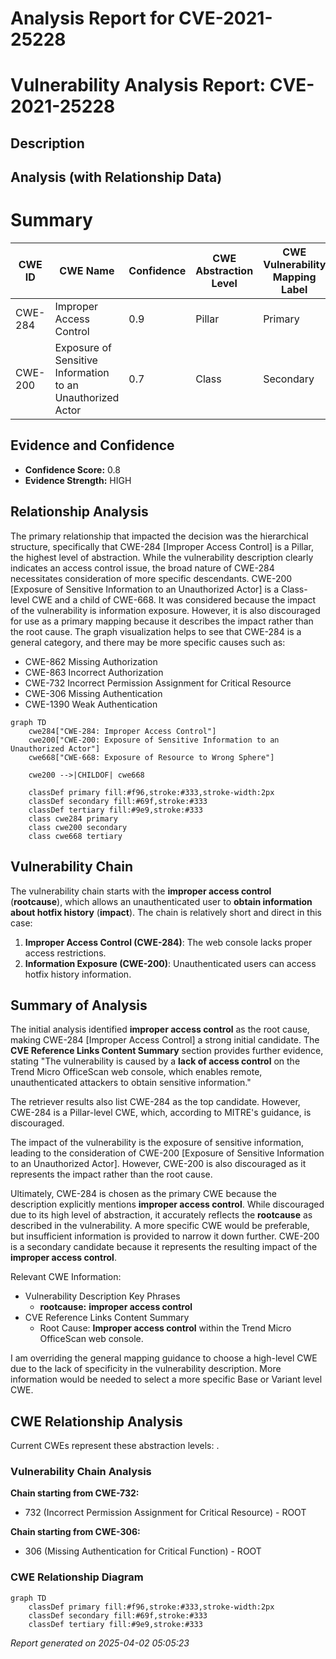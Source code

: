 # Analysis Report for CVE-2021-25228

# Vulnerability Analysis Report: CVE-2021-25228

## Description



## Analysis (with Relationship Data)

# Summary
| CWE ID | CWE Name | Confidence | CWE Abstraction Level | CWE Vulnerability Mapping Label | CWE-Vulnerability Mapping Notes |
|---|---|---|---|---|---|
| CWE-284 | Improper Access Control | 0.9 | Pillar | Primary | Discouraged |
| CWE-200 | Exposure of Sensitive Information to an Unauthorized Actor | 0.7 | Class | Secondary | Discouraged |

## Evidence and Confidence

*   **Confidence Score:** 0.8
*   **Evidence Strength:** HIGH

## Relationship Analysis
The primary relationship that impacted the decision was the hierarchical structure, specifically that CWE-284 [Improper Access Control] is a Pillar, the highest level of abstraction. While the vulnerability description clearly indicates an access control issue, the broad nature of CWE-284 necessitates consideration of more specific descendants.
CWE-200 [Exposure of Sensitive Information to an Unauthorized Actor] is a Class-level CWE and a child of CWE-668. It was considered because the impact of the vulnerability is information exposure. However, it is also discouraged for use as a primary mapping because it describes the impact rather than the root cause.
The graph visualization helps to see that CWE-284 is a general category, and there may be more specific causes such as:
  - CWE-862 Missing Authorization
  - CWE-863 Incorrect Authorization
  - CWE-732 Incorrect Permission Assignment for Critical Resource
  - CWE-306 Missing Authentication
  - CWE-1390 Weak Authentication

```mermaid
graph TD
    cwe284["CWE-284: Improper Access Control"]
    cwe200["CWE-200: Exposure of Sensitive Information to an Unauthorized Actor"]
    cwe668["CWE-668: Exposure of Resource to Wrong Sphere"]

    cwe200 -->|CHILDOF| cwe668
    
    classDef primary fill:#f96,stroke:#333,stroke-width:2px
    classDef secondary fill:#69f,stroke:#333
    classDef tertiary fill:#9e9,stroke:#333
    class cwe284 primary
    class cwe200 secondary
    class cwe668 tertiary
```

## Vulnerability Chain
The vulnerability chain starts with the **improper access control** (**rootcause**), which allows an unauthenticated user to **obtain information about hotfix history** (**impact**).
The chain is relatively short and direct in this case:

1.  **Improper Access Control (CWE-284)**: The web console lacks proper access restrictions.
2.  **Information Exposure (CWE-200)**: Unauthenticated users can access hotfix history information.

## Summary of Analysis
The initial analysis identified **improper access control** as the root cause, making CWE-284 [Improper Access Control] a strong initial candidate. The **CVE Reference Links Content Summary** section provides further evidence, stating "The vulnerability is caused by a **lack of access control** on the Trend Micro OfficeScan web console, which enables remote, unauthenticated attackers to obtain sensitive information."

The retriever results also list CWE-284 as the top candidate. However, CWE-284 is a Pillar-level CWE, which, according to MITRE's guidance, is discouraged.

The impact of the vulnerability is the exposure of sensitive information, leading to the consideration of CWE-200 [Exposure of Sensitive Information to an Unauthorized Actor]. However, CWE-200 is also discouraged as it represents the impact rather than the root cause.

Ultimately, CWE-284 is chosen as the primary CWE because the description explicitly mentions **improper access control**. While discouraged due to its high level of abstraction, it accurately reflects the **rootcause** as described in the vulnerability. A more specific CWE would be preferable, but insufficient information is provided to narrow it down further.
CWE-200 is a secondary candidate because it represents the resulting impact of the **improper access control**.

Relevant CWE Information:
- Vulnerability Description Key Phrases
  - **rootcause:** **improper access control**
- CVE Reference Links Content Summary
  - Root Cause: **Improper access control** within the Trend Micro OfficeScan web console.

I am overriding the general mapping guidance to choose a high-level CWE due to the lack of specificity in the vulnerability description. More information would be needed to select a more specific Base or Variant level CWE.


## CWE Relationship Analysis

Current CWEs represent these abstraction levels: .


### Vulnerability Chain Analysis

**Chain starting from CWE-732:**
- 732 (Incorrect Permission Assignment for Critical Resource) - ROOT


**Chain starting from CWE-306:**
- 306 (Missing Authentication for Critical Function) - ROOT



### CWE Relationship Diagram

```mermaid
graph TD
    classDef primary fill:#f96,stroke:#333,stroke-width:2px
    classDef secondary fill:#69f,stroke:#333
    classDef tertiary fill:#9e9,stroke:#333
```



*Report generated on 2025-04-02 05:05:23*
